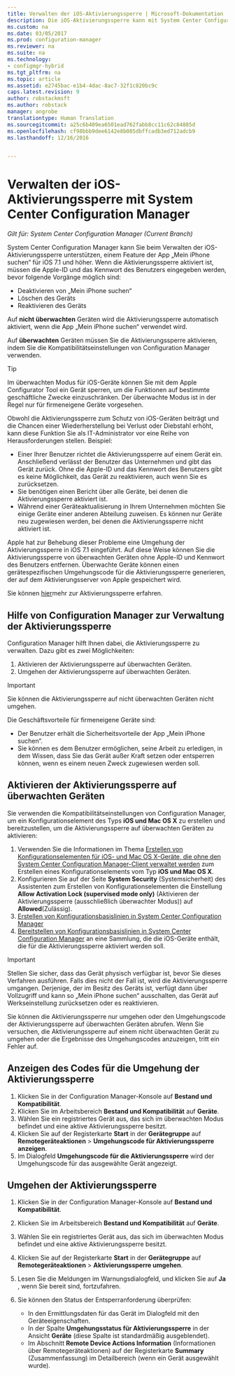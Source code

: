 ```yaml
---
title: Verwalten der iOS-Aktivierungssperre | Microsoft-Dokumentation
description: Die iOS-Aktivierungssperre kann mit System Center Configuration Manager verwaltet werden.
ms.custom: na
ms.date: 03/05/2017
ms.prod: configuration-manager
ms.reviewer: na
ms.suite: na
ms.technology:
- configmgr-hybrid
ms.tgt_pltfrm: na
ms.topic: article
ms.assetid: e2745bac-e1b4-4dac-8ac7-32f1c820bc9c
caps.latest.revision: 9
author: robstackmsft
ms.author: robstack
manager: angrobe
translationtype: Human Translation
ms.sourcegitcommit: a25c6b409ea6501ead762fabb8cc11c62c84885d
ms.openlocfilehash: cf98bbb9dee6142e8b085dbffcadb3ed712adcb9
ms.lasthandoff: 12/16/2016


---
```

# <a name="manage-ios-activation-lock-with-system-center-configuration-manager"></a>Verwalten der iOS-Aktivierungssperre mit System Center Configuration Manager

*Gilt für: System Center Configuration Manager (Current Branch)*


System Center Configuration Manager kann Sie beim Verwalten der iOS-Aktivierungssperre unterstützen, einem Feature der App „Mein iPhone suchen“ für iOS 7.1 und höher. Wenn die Aktivierungssperre aktiviert ist, müssen die Apple-ID und das Kennwort des Benutzers eingegeben werden, bevor folgende Vorgänge möglich sind:

- Deaktivieren von „Mein iPhone suchen“
- Löschen des Geräts
- Reaktivieren des Geräts

Auf **nicht überwachten** Geräten wird die Aktivierungssperre automatisch aktiviert, wenn die App „Mein iPhone suchen“ verwendet wird.

Auf **überwachten** Geräten müssen Sie die Aktivierungssperre aktivieren, indem Sie die Kompatibilitätseinstellungen von Configuration Manager verwenden.

> [!TIP]
> Im überwachten Modus für iOS-Geräte können Sie mit dem Apple Configurator Tool ein Gerät sperren, um die Funktionen auf bestimmte geschäftliche Zwecke einzuschränken. Der überwachte Modus ist in der Regel nur für firmeneigene Geräte vorgesehen.

Obwohl die Aktivierungssperre zum Schutz von iOS-Geräten beiträgt und die Chancen einer Wiederherstellung bei Verlust oder Diebstahl erhöht, kann diese Funktion Sie als IT-Administrator vor eine Reihe von Herausforderungen stellen. Beispiel:

- Einer Ihrer Benutzer richtet die Aktivierungssperre auf einem Gerät ein. Anschließend verlässt der Benutzer das Unternehmen und gibt das Gerät zurück. Ohne die Apple-ID und das Kennwort des Benutzers gibt es keine Möglichkeit, das Gerät zu reaktivieren, auch wenn Sie es zurücksetzen.
- Sie benötigen einen Bericht über alle Geräte, bei denen die Aktivierungssperre aktiviert ist.
- Während einer Geräteaktualisierung in Ihrem Unternehmen möchten Sie einige Geräte einer anderen Abteilung zuweisen. Es können nur Geräte neu zugewiesen werden, bei denen die Aktivierungssperre nicht aktiviert ist.


Apple hat zur Behebung dieser Probleme eine Umgehung der Aktivierungssperre in iOS 7.1 eingeführt. Auf diese Weise können Sie die Aktivierungssperre von überwachten Geräten ohne Apple-ID und Kennwort des Benutzers entfernen. Überwachte Geräte können einen gerätespezifischen Umgehungscode für die Aktivierungssperre generieren, der auf dem Aktivierungsserver von Apple gespeichert wird.

Sie können [hier](https://support.apple.com/HT201365)mehr zur Aktivierungssperre erfahren.

## <a name="how-configuration-manager-helps-you-manage-activation-lock"></a>Hilfe von Configuration Manager zur Verwaltung der Aktivierungssperre

Configuration Manager hilft Ihnen dabei, die Aktivierungssperre zu verwalten. Dazu gibt es zwei Möglichkeiten:

1. Aktivieren der Aktivierungssperre auf überwachten Geräten.
2. Umgehen der Aktivierungssperre auf überwachten Geräten.

> [!IMPORTANT]
> Sie können die Aktivierungssperre auf nicht überwachten Geräten nicht umgehen.

Die Geschäftsvorteile für firmeneigene Geräte sind:



- Der Benutzer erhält die Sicherheitsvorteile der App „Mein iPhone suchen“.
- Sie können es dem Benutzer ermöglichen, seine Arbeit zu erledigen, in dem Wissen, dass Sie das Gerät außer Kraft setzen oder entsperren können, wenn es einem neuen Zweck zugewiesen werden soll.


## <a name="enable-activation-lock-on-supervised-devices"></a>Aktivieren der Aktivierungssperre auf überwachten Geräten

Sie verwenden die Kompatibilitätseinstellungen von Configuration Manager, um ein Konfigurationselement des Typs **iOS und Mac OS X** zu erstellen und bereitzustellen, um die Aktivierungssperre auf überwachten Geräten zu aktivieren:

1. Verwenden Sie die Informationen im Thema [Erstellen von Konfigurationselementen für iOS- und Mac OS X-Geräte, die ohne den System Center Configuration Manager-Client verwaltet werden](/sccm/compliance/deploy-use/create-configuration-items-for-ios-and-mac-os-x-devices-managed-without-the-client) zum Erstellen eines Konfigurationselements vom Typ **iOS und Mac OS X**.
2. Konfigurieren Sie auf der Seite **System Security** (Systemsicherheit) des Assistenten zum Erstellen von Konfigurationselementen die Einstellung **Allow Activation Lock (supervised mode only)** (Aktivieren der Aktivierungssperre (ausschließlich überwachter Modus)) auf **Allowed**(Zulässig).
3. [Erstellen von Konfigurationsbasislinien in System Center Configuration Manager](/sccm/compliance/deploy-use/create-configuration-baselines)
4. [Bereitstellen von Konfigurationsbasislinien in System Center Configuration Manager](/sccm/compliance/deploy-use/deploy-configuration-baselines) an eine Sammlung, die die iOS-Geräte enthält, die für die Aktivierungssperre aktiviert werden soll.

> [!IMPORTANT]
> Stellen Sie sicher, dass das Gerät physisch verfügbar ist, bevor Sie dieses Verfahren ausführen. Falls dies nicht der Fall ist, wird die Aktivierungssperre umgangen. Derjenige, der im Besitz des Geräts ist, verfügt dann über Vollzugriff und kann so „Mein iPhone suchen“ ausschalten, das Gerät auf Werkseinstellung zurücksetzen oder es reaktivieren.

Sie können die Aktivierungssperre nur umgehen oder den Umgehungscode der Aktivierungssperre auf überwachten Geräten abrufen. Wenn Sie versuchen, die Aktivierungssperre auf einem nicht überwachten Gerät zu umgehen oder die Ergebnisse des Umgehungscodes anzuzeigen, tritt ein Fehler auf.



## <a name="view-the-activation-lock-bypass-code"></a>Anzeigen des Codes für die Umgehung der Aktivierungssperre

1. Klicken Sie in der Configuration Manager-Konsole auf **Bestand und Kompatibilität**.
2. Klicken Sie im Arbeitsbereich **Bestand und Kompatibilität** auf **Geräte**.
3. Wählen Sie ein registriertes Gerät aus, das sich im überwachten Modus befindet und eine aktive Aktivierungssperre besitzt.
4. Klicken Sie auf der Registerkarte **Start** in der **Gerätegruppe** auf **Remotegeräteaktionen** > **Umgehungscode für Aktivierungssperre anzeigen**.
5. Im Dialogfeld **Umgehungscode für die Aktivierungssperre** wird der Umgehungscode für das ausgewählte Gerät angezeigt.

## <a name="bypass-activation-lock"></a>Umgehen der Aktivierungssperre

1. Klicken Sie in der Configuration Manager-Konsole auf **Bestand und Kompatibilität**.
2. Klicken Sie im Arbeitsbereich **Bestand und Kompatibilität** auf **Geräte**.
3. Wählen Sie ein registriertes Gerät aus, das sich im überwachten Modus befindet und eine aktive Aktivierungssperre besitzt.
3. Klicken Sie auf der Registerkarte **Start** in der **Gerätegruppe** auf **Remotegeräteaktionen** > **Aktivierungssperre umgehen**.
5. Lesen Sie die Meldungen im Warnungsdialogfeld, und klicken Sie auf **Ja** , wenn Sie bereit sind, fortzufahren.
6. Sie können den Status der Entsperranforderung überprüfen:

    - In den Ermittlungsdaten für das Gerät im Dialogfeld mit den Geräteeigenschaften.
    - In der Spalte **Umgehungsstatus für Aktivierungssperre** in der Ansicht **Geräte** (diese Spalte ist standardmäßig ausgeblendet).
    - Im Abschnitt **Remote Device Actions Information** (Informationen über Remotegeräteaktionen) auf der Registerkarte **Summary** (Zusammenfassung) im Detailbereich (wenn ein Gerät ausgewählt wurde).

